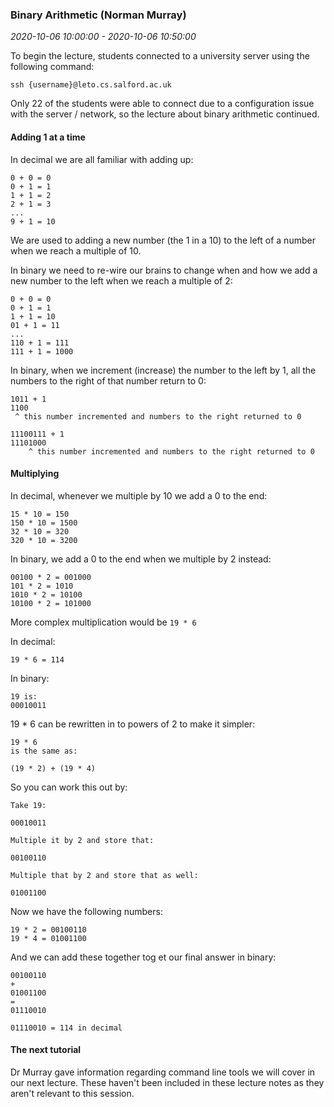 ### Binary Arithmetic (Norman Murray)

_2020-10-06 10:00:00 - 2020-10-06 10:50:00_

To begin the lecture, students connected to a university server using the following command:

```
ssh {username}@leto.cs.salford.ac.uk
```

Only 22 of the students were able to connect due to a configuration issue with the server / network, so the lecture about binary arithmetic continued.

#### Adding 1 at a time

In decimal we are all familiar with adding up:

```
0 + 0 = 0
0 + 1 = 1
1 + 1 = 2
2 + 1 = 3
...
9 + 1 = 10
```

We are used to adding a new number (the 1 in a 10) to the left of a number when we reach a multiple of 10.

In binary we need to re-wire our brains to change when and how we add a new number to the left when we reach a multiple of 2:

```
0 + 0 = 0
0 + 1 = 1
1 + 1 = 10
01 + 1 = 11
...
110 + 1 = 111
111 + 1 = 1000
```

In binary, when we increment (increase) the number to the left by 1, all the numbers to the right of that number return to 0:

```
1011 + 1
1100
 ^ this number incremented and numbers to the right returned to 0

11100111 + 1
11101000
    ^ this number incremented and numbers to the right returned to 0
```

#### Multiplying 

In decimal, whenever we multiple by 10 we add a 0 to the end:

```
15 * 10 = 150
150 * 10 = 1500
32 * 10 = 320
320 * 10 = 3200
```

In binary, we add a 0 to the end when we multiple by 2 instead:

```
00100 * 2 = 001000
101 * 2 = 1010
1010 * 2 = 10100
10100 * 2 = 101000
```

More complex multiplication would be `19 * 6`

In decimal:

```
19 * 6 = 114
```

In binary:

```
19 is:
00010011
```

19 * 6 can be rewritten in to powers of 2 to make it simpler:

```
19 * 6
is the same as:

(19 * 2) + (19 * 4)
```

So you can work this out by:

```
Take 19:

00010011

Multiple it by 2 and store that:

00100110

Multiple that by 2 and store that as well:

01001100
```

Now we have the following numbers:

```
19 * 2 = 00100110
19 * 4 = 01001100
```

And we can add these together tog et our final answer in binary:

```
00100110
+
01001100
=
01110010

01110010 = 114 in decimal
```

#### The next tutorial

Dr Murray gave information regarding command line tools we will cover in our next lecture. These haven't been included in these lecture notes as they aren't relevant to this session.

